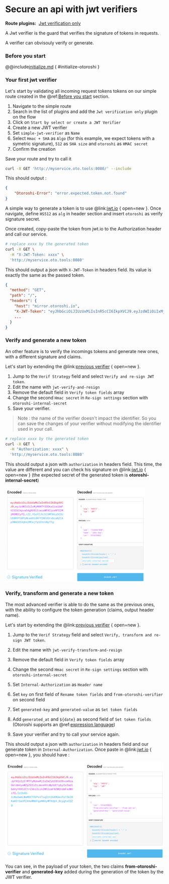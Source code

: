 # Secure an api with jwt verifiers

<div style="display: flex; align-items: center; gap: .5rem;">
<span style="font-weight: bold">Route plugins:</span>
<a class="badge" href="https://maif.github.io/otoroshi/manual/built-in-plugins.html#otoroshi.next.plugins.JwtVerificationOnly">Jwt verification only</a>
</div>

A Jwt verifier is the guard that verifies the signature of tokens in requests. 

A verifier can obvisouly verify or generate.

### Before you start

@@include[initialize.md](../includes/initialize.md) { #initialize-otoroshi }

### Your first jwt verifier

Let's start by validating all incoming request tokens tokens on our simple route created in the @ref:[Before you start](#before-you-start) section.

1. Navigate to the simple route
2. Search in the list of plugins and add the `Jwt verification only` plugin on the flow
3. Click on `Start by select or create a JWT Verifier`
4. Create a new JWT verifier
5. Set `simple-jwt-verifier` as `Name`
6. Select `Hmac + SHA` as `Algo` (for this example, we expect tokens with a symetric signature), `512` as `SHA size` and `otoroshi` as `HMAC secret`
7. Confirm the creation 

Save your route and try to call it

```sh
curl -X GET 'http://myservice.oto.tools:8080/' --include
```

This should output : 
```json
{
    "Otoroshi-Error": "error.expected.token.not.found"
}
```

A simple way to generate a token is to use @link:[jwt.io](http://jwt.io) { open=new }. Once navigate, define `HS512` as `alg` in header section and insert `otoroshi` as verify signature secret. 

Once created, copy-paste the token from jwt.io to the Authorization header and call our service.

```sh
# replace xxxx by the generated token
curl -X GET \
  -H "X-JWT-Token: xxxx" \
  'http://myservice.oto.tools:8080'
```

This should output a json with `X-JWT-Token` in headers field. Its value is exactly the same as the passed token.

```json
{
  "method": "GET",
  "path": "/",
  "headers": {
    "host": "mirror.otoroshi.io",
    "X-JWT-Token": "eyJhbGciOiJIUzUxMiIsInR5cCI6IkpXVCJ9.eyJzdWIiOiIxMjM0NTY3ODkwIiwibmFtZSI6IkpvaG4gRG9lIiwiaWF0IjoxNTE2MjM5MDIyfQ.ipDFgkww51mSaSg_199BMRj4gK20LGz_czozu3u8rCFFO1X20MwcabSqEzUc0q4qQ4rjTxjoR4HeUDVcw8BxoQ",
    ...
  }
}
```

### Verify and generate a new token

An other feature is to verify the incomings tokens and generate new ones, with a different signature and claims. 

Let's start by extending the @link:[previous verifier](http://otoroshi.oto.tools:8080/bo/dashboard/jwt-verifiers) { open=new }.

1. Jump to the `Verif Strategy` field and select `Verify and re-sign JWT token`. 
2. Edit the name with `jwt-verify-and-resign`
3. Remove the default field in `Verify token fields` array
4. Change the second `Hmac secret` in `Re-sign settings` section with `otoroshi-internal-secret`
5. Save your verifier.

> Note : the name of the verifier doesn't impact the identifier. So you can save the changes of your verifier without modifying the identifier used in your call.  

```sh
# replace xxxx by the generated token
curl -X GET \
  -H "Authorization: xxxx" \
  'http://myservice.oto.tools:8080'
```

This should output a json with `authorization` in headers field. This time, the value are different and you can check his signature on @link:[jwt.io](https://jwt.io) { open=new } (the expected secret of the generated token is **otoroshi-internal-secret**)

<img src="../imgs/secure-an-app-with-jwt-verifiers-jwtio.png" height="300px">

### Verify, transform and generate a new token

The most advanced verifier is able to do the same as the previous ones, with the ability to configure the token generation (claims, output header name).

Let's start by extending the @link:[previous verifier](http://otoroshi.oto.tools:8080/bo/dashboard/jwt-verifiers) { open=new }.

1. Jump to the `Verif Strategy` field and select `Verify, transform and re-sign JWT token`. 

2. Edit the name with `jwt-verify-transform-and-resign`
3. Remove the default field in `Verify token fields` array
4. Change the second `Hmac secret` in `Re-sign settings` section with `otoroshi-internal-secret`
5. Set `Internal-Authorization` as `Header name`
6. Set `key` on first field of `Rename token fields` and `from-otoroshi-verifier` on second field
7. Set `generated-key` and `generated-value` as `Set token fields`
8. Add `generated_at` and `${date}` as second field of `Set token fields` (Otoroshi supports an @ref:[expression language](../topics/expression-language.md))
9. Save your verifier and try to call your service again.

This should output a json with `authorization` in headers field and our generate token in `Internal-Authorization`.
Once paste in @link:[jwt.io](https://jwt.io) { open=new }, you should have :

<img src="../imgs/secure-an-app-with-jwt-verifiers-transform-jwtio.png">

You can see, in the payload of your token, the two claims **from-otoroshi-verifier** and **generated-key** added during the generation of the token by the JWT verifier.
